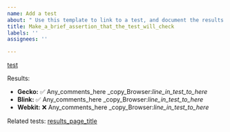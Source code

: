 ```yaml
---
name: Add a test
about: " Use this template to link to a test, and document the results."
title: Make_a_brief_assertion_that_the_test_will_check
labels: ''
assignees: ''

---
```


[test](snapshot_url_goes_here)

Results:

- **Gecko:** ✅  Any_comments_here   _copy_Browser:_line_in_test_to_here_ 
- **Blink:** ✅  Any_comments_here   _copy_Browser:_line_in_test_to_here_ 
- **Webkit:** ❌  Any_comments_here   _copy_Browser:_line_in_test_to_here_ 



Related tests: [results_page_title](results_page_url_here)
